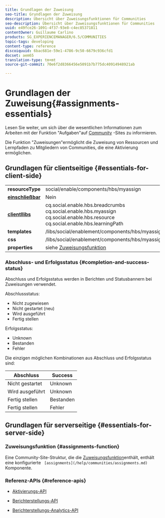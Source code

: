 ```yaml
---
title: Grundlagen der Zuweisung
seo-title: Grundlagen der Zuweisung
description: Übersicht über Zuweisungsfunktionen für Communities
seo-description: Übersicht über Zuweisungsfunktionen für Communities
uuid: e49fce26-1091-4f37-93e8-c4ec85371811
contentOwner: Guillaume Carlino
products: SG_EXPERIENCEMANAGER/6.5/COMMUNITIES
topic-tags: developing
content-type: reference
discoiquuid: 6bac681e-59e1-4786-9c50-6679c936cfd1
docset: aem65
translation-type: tm+mt
source-git-commit: 70e6f2d8366456e5091b7b775dc40914948921ab

---
```



# Grundlagen der Zuweisung{#assignments-essentials}

Lesen Sie weiter, um sich über die wesentlichen Informationen zum Arbeiten mit der Funktion &quot;Aufgaben&quot;auf [Community](/help/communities/overview.md#enablement-community) -Sites zu informieren.

Die Funktion &quot;Zuweisungen&quot;ermöglicht die Zuweisung von Ressourcen und Lernpfaden zu Mitgliedern von Communities, die eine Aktivierung ermöglichen.

## Grundlagen für clientseitige {#essentials-for-client-side}

<table>
 <tbody>
  <tr>
   <td> <strong>resourceType</strong></td>
   <td>social/enable/components/hbs/myassign</td>
  </tr>
  <tr>
   <td> <a href="/help/communities/scf.md#add-or-include-a-communities-component"><strong>einschließbar</strong></a></td>
   <td>Nein</td>
  </tr>
  <tr>
   <td> <a href="/help/communities/clientlibs.md"><strong>clientllibs</strong></a></td>
   <td>cq.social.enable.hbs.breadcrumbs<br /> cq.social.enable.hbs.myassign<br /> cq.social.enable.hbs.resource<br /> cq.social.enable.hbs.learningPath</td>
  </tr>
  <tr>
   <td> <strong>templates</strong></td>
   <td> /libs/social/enablement/components/hbs/myassigned/myassigned.hbs</td>
  </tr>
  <tr>
   <td> <strong>css</strong></td>
   <td> /libs/social/enablement/components/hbs/myassigned/clientlibs/myassigned.css</td>
  </tr>
  <tr>
   <td><strong> properties</strong></td>
   <td>siehe <a href="/help/communities/assignments.md">Zuweisungsfunktion</a></td>
  </tr>
 </tbody>
</table>

### Abschluss- und Erfolgsstatus {#completion-and-success-status}

Abschluss und Erfolgsstatus werden in Berichten und Statusbannern bei Zuweisungen verwendet.

Abschlussstatus:

* Nicht zugewiesen
* Nicht gestartet (neu)
* Wird ausgeführt
* Fertig stellen

Erfolgsstatus:

* Unknown
* Bestanden
* Fehler

Die einzigen möglichen Kombinationen aus Abschluss und Erfolgsstatus sind:

| **Abschluss** | **Success** |
|---|---|
| Nicht gestartet | Unknown |
| Wird ausgeführt | Unknown |
| Fertig stellen | Bestanden |
| Fertig stellen | Fehler |

## Grundlagen für serverseitige {#essentials-for-server-side}

### Zuweisungsfunktion {#assignments-function}

Eine Community-Site-Struktur, die die [Zuweisungsfunktion](/help/communities/functions.md#assignments-function)enthält, enthält eine konfigurierte ` [assignments](/help/communities/assignments.md)` Komponente.

### Referenz-APIs {#reference-apis}

* [Aktivierungs-API](https://helpx.adobe.com/experience-manager/6-5/sites/developing/using/reference-materials/javadoc/com/adobe/cq/social/enablement/reporting/model/api/package-summary.html)

* [Berichterstellungs-API](https://helpx.adobe.com/experience-manager/6-5/sites/developing/using/reference-materials/javadoc/com/adobe/cq/social/reporting/dv/api/package-summary.html)

* [Berichterstellungs-Analytics-API](https://helpx.adobe.com/experience-manager/6-5/sites/developing/using/reference-materials/javadoc/com/adobe/cq/social/reporting/analytics/api/package-summary.html)

